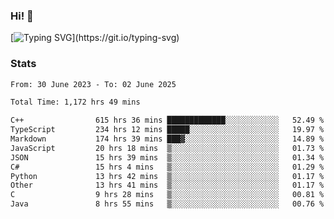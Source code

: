 ### Hi!  👋

[![Typing SVG](https://readme-typing-svg.herokuapp.com?font=Fira+Code&pause=1000&width=435&lines=Hello!+I'm+Texiwustion.)](https://git.io/typing-svg)

### Stats

<!--START_SECTION:waka-->

```txt
From: 30 June 2023 - To: 02 June 2025

Total Time: 1,172 hrs 49 mins

C++                615 hrs 36 mins █████████████░░░░░░░░░░░░   52.49 %
TypeScript         234 hrs 12 mins █████░░░░░░░░░░░░░░░░░░░░   19.97 %
Markdown           174 hrs 39 mins ███▓░░░░░░░░░░░░░░░░░░░░░   14.89 %
JavaScript         20 hrs 18 mins  ▒░░░░░░░░░░░░░░░░░░░░░░░░   01.73 %
JSON               15 hrs 39 mins  ▒░░░░░░░░░░░░░░░░░░░░░░░░   01.34 %
C#                 15 hrs 4 mins   ▒░░░░░░░░░░░░░░░░░░░░░░░░   01.29 %
Python             13 hrs 42 mins  ▒░░░░░░░░░░░░░░░░░░░░░░░░   01.17 %
Other              13 hrs 41 mins  ▒░░░░░░░░░░░░░░░░░░░░░░░░   01.17 %
C                  9 hrs 28 mins   ▒░░░░░░░░░░░░░░░░░░░░░░░░   00.81 %
Java               8 hrs 55 mins   ▒░░░░░░░░░░░░░░░░░░░░░░░░   00.76 %
```

<!--END_SECTION:waka-->
